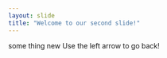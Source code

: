 ```yaml
---
layout: slide
title: "Welcome to our second slide!"
---
```

some thing new 
Use the left arrow to go back!
